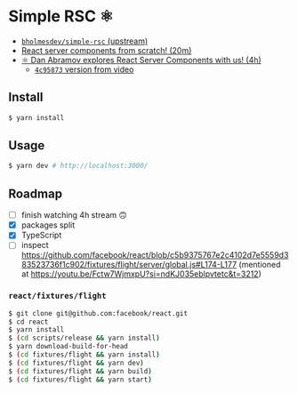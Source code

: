 # Simple RSC ⚛️

- [`bholmesdev/simple-rsc` (upstream)](https://github.com/bholmesdev/simple-rsc)
- [React server components from scratch! (20m)](https://www.youtube.com/watch?v=MaebEqhZR84)
- [⚛️ Dan Abramov explores React Server Components with us! (4h)](https://www.youtube.com/watch?v=Fctw7WjmxpU)
  - [`4c95873` version from video](https://github.com/bholmesdev/simple-rsc/tree/4c95873f3f2988a93d0e16f08f9fa4d6969fefb0)

## Install

```bash
$ yarn install
```

## Usage

```bash
$ yarn dev # http://localhost:3000/
```

## Roadmap

- [ ] finish watching 4h stream 🙃
- [x] packages split
- [x] TypeScript
- [ ] inspect https://github.com/facebook/react/blob/c5b9375767e2c4102d7e5559d383523736f1c902/fixtures/flight/server/global.js#L174-L177 (mentioned at https://youtu.be/Fctw7WjmxpU?si=ndKJ035eblpvtetc&t=3212)

### `react/fixtures/flight`

```sh
$ git clone git@github.com:facebook/react.git
$ cd react
$ yarn install
$ (cd scripts/release && yarn install)
$ yarn download-build-for-head
$ (cd fixtures/flight && yarn install)
$ (cd fixtures/flight && yarn dev)
$ (cd fixtures/flight && yarn build)
$ (cd fixtures/flight && yarn start)
```
